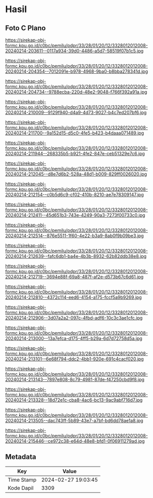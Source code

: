 # Hasil

## Foto C Plano

https://sirekap-obj-formc.kpu.go.id/c0bc/pemilu/pdpr/33/28/01/20/12/3328012012008-20240214-203611--0117a934-39d0-4486-a5d7-58519f07b1c5.jpg

https://sirekap-obj-formc.kpu.go.id/c0bc/pemilu/pdpr/33/28/01/20/12/3328012012008-20240214-204354--7012091e-b978-4968-9ba0-b8bba278341d.jpg

https://sirekap-obj-formc.kpu.go.id/c0bc/pemilu/pdpr/33/28/01/20/12/3328012012008-20240214-204734--9788ecba-220d-48e2-9048-f766f392a91a.jpg

https://sirekap-obj-formc.kpu.go.id/c0bc/pemilu/pdpr/33/28/01/20/12/3328012012008-20240214-210009--9129f940-d4a9-4d73-9027-b4c7ed207bf6.jpg

https://sirekap-obj-formc.kpu.go.id/c0bc/pemilu/pdpr/33/28/01/20/12/3328012012008-20240214-211700--9a152d15-d5c0-4fe5-b423-b4daaa071489.jpg

https://sirekap-obj-formc.kpu.go.id/c0bc/pemilu/pdpr/33/28/01/20/12/3328012012008-20240214-211944--268335b5-b921-4fe2-847e-ceb51329e7c6.jpg

https://sirekap-obj-formc.kpu.go.id/c0bc/pemilu/pdpr/33/28/01/20/12/3328012012008-20240214-212045--d8e7d6b2-528a-48d1-b009-829ff0026020.jpg

https://sirekap-obj-formc.kpu.go.id/c0bc/pemilu/pdpr/33/28/01/20/12/3328012012008-20240214-212154--c0b5d6c9-cf02-410b-8210-ae7e78309147.jpg

https://sirekap-obj-formc.kpu.go.id/c0bc/pemilu/pdpr/33/28/01/20/12/3328012012008-20240214-212411--45d651b3-743e-4249-90a3-7273f00733c0.jpg

https://sirekap-obj-formc.kpu.go.id/c0bc/pemilu/pdpr/33/28/01/20/12/3328012012008-20240214-212514--876e5511-1f60-4e22-b3a9-8ab0f9b09be3.jpg

https://sirekap-obj-formc.kpu.go.id/c0bc/pemilu/pdpr/33/28/01/20/12/3328012012008-20240214-212639--fafc6db1-ba4e-4b3b-8932-62b82ddb38e8.jpg

https://sirekap-obj-formc.kpu.go.id/c0bc/pemilu/pdpr/33/28/01/20/12/3328012012008-20240214-212719--3694e88f-69a8-487f-af2e-d573b67c6d61.jpg

https://sirekap-obj-formc.kpu.go.id/c0bc/pemilu/pdpr/33/28/01/20/12/3328012012008-20240214-212810--4372c114-eed6-4154-a175-fccf5a9b9269.jpg

https://sirekap-obj-formc.kpu.go.id/c0bc/pemilu/pdpr/33/28/01/20/12/3328012012008-20240214-212906--3d07a2a2-097c-4fbd-adf6-10c3c3ae1cfc.jpg

https://sirekap-obj-formc.kpu.go.id/c0bc/pemilu/pdpr/33/28/01/20/12/3328012012008-20240214-213000--13a7efca-d175-4ff5-b29a-6d7d72758d5a.jpg

https://sirekap-obj-formc.kpu.go.id/c0bc/pemilu/pdpr/33/28/01/20/12/3328012012008-20240214-213101--6e68f794-ddc2-4bb1-920e-691c4cacf020.jpg

https://sirekap-obj-formc.kpu.go.id/c0bc/pemilu/pdpr/33/28/01/20/12/3328012012008-20240214-213143--7897e808-8c79-4981-87de-f47250cbd9f8.jpg

https://sirekap-obj-formc.kpu.go.id/c0bc/pemilu/pdpr/33/28/01/20/12/3328012012008-20240214-213328--18d72e1c-cba8-4ac6-bc13-9ac9abf716d7.jpg

https://sirekap-obj-formc.kpu.go.id/c0bc/pemilu/pdpr/33/28/01/20/12/3328012012008-20240214-213505--dac743ff-5b89-43e7-a7bf-bd6dd78ae1a8.jpg

https://sirekap-obj-formc.kpu.go.id/c0bc/pemilu/pdpr/33/28/01/20/12/3328012012008-20240214-215446--ce972c38-e64d-48e8-bfd1-0f06911279ad.jpg


## Metadata

| Key        | Value               |
| ---------- | ------------------- |
| Time Stamp | 2024-02-27 19:03:45 |
| Kode Dapil | 3309                |



